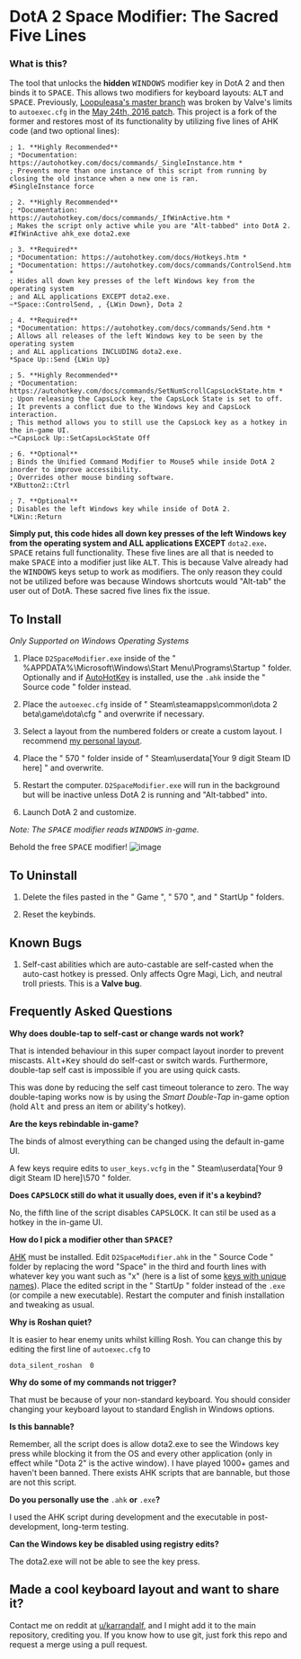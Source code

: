 # DotA 2 Space Modifier: The Sacred Five Lines

### What is this?
The tool that unlocks the **hidden** <kbd>WINDOWS</kbd> modifier key in DotA 2 and then binds it to <kbd>SPACE</kbd>. This allows two modifiers for keyboard layouts: <kbd>ALT</kbd> and <kbd>SPACE</kbd>. Previously, [Loopuleasa's master branch](https://github.com/loopuleasa/Dota2-TheCore-Config-Engine) was broken by Valve's limits to `autoexec.cfg` in the [May 24th, 2016 patch](http://store.steampowered.com/news/22017/). This project is a fork of the former and restores most of its functionality by utilizing five lines of AHK code (and two optional lines):

    ; 1. **Highly Recommended**
    ; *Documentation: https://autohotkey.com/docs/commands/_SingleInstance.htm *
    ; Prevents more than one instance of this script from running by closing the old instance when a new one is ran.
    #SingleInstance force 
    
    ; 2. **Highly Recommended**
    ; *Documentation: https://autohotkey.com/docs/commands/_IfWinActive.htm *
    ; Makes the script only active while you are "Alt-tabbed" into DotA 2.
    #IfWinActive ahk_exe dota2.exe 

    ; 3. **Required**
    ; *Documentation: https://autohotkey.com/docs/Hotkeys.htm *
    ; *Documentation: https://autohotkey.com/docs/commands/ControlSend.htm *
    ; Hides all down key presses of the left Windows key from the operating system
    ; and ALL applications EXCEPT dota2.exe.
    ~*Space::ControlSend, , {LWin Down}, Dota 2 
    
    ; 4. **Required**
    ; *Documentation: https://autohotkey.com/docs/commands/Send.htm *
    ; Allows all releases of the left Windows key to be seen by the operating system
    ; and ALL applications INCLUDING dota2.exe.
    *Space Up::Send {LWin Up}
    
    ; 5. **Highly Recommended**
    ; *Documentation: https://autohotkey.com/docs/commands/SetNumScrollCapsLockState.htm *
    ; Upon releasing the CapsLock key, the CapsLock State is set to off. 
    ; It prevents a conflict due to the Windows key and CapsLock interaction.
    ; This method allows you to still use the CapsLock key as a hotkey in the in-game UI.
    ~*CapsLock Up::SetCapsLockState Off
    
    ; 6. **Optional**
    ; Binds the Unified Command Modifier to Mouse5 while inside DotA 2 inorder to improve accessibility.
    ; Overrides other mouse binding software.
    *XButton2::Ctrl

    ; 7. **Optional**
    ; Disables the left Windows key while inside of DotA 2.
    *LWin::Return
    
**Simply put, this code hides all down key presses of the left Windows key from the operating system and ALL applications EXCEPT** `dota2.exe`**.** <kbd>SPACE</kbd> retains full functionality. These five lines are all that is needed to make <kbd>SPACE</kbd> into a modifier just like <kbd>ALT</kbd>. This is because Valve already had the <kbd>WINDOWS</kbd> keys setup to work as modifiers. The only reason they could not be utilized before was because Windows shortcuts would "Alt-tab" the user out of DotA. These sacred five lines fix the issue.

## To Install

*Only Supported on Windows Operating Systems*

1. Place `D2SpaceModifier.exe` inside of the " %APPDATA%\Microsoft\Windows\Start Menu\Programs\Startup " folder. Optionally and if [AutoHotKey](https://autohotkey.com/) is installed, use the `.ahk` inside the " Source code " folder instead.

2. Place the `autoexec.cfg` inside of " Steam\steamapps\common\dota 2 beta\game\dota\cfg " and overwrite if necessary.

3. Select a layout from the numbered folders or create a custom layout. I recommend [my personal layout](https://github.com/Karrandalf/D2SpaceModifier/tree/master/1.%20Karrandalf's%20Keyboard%20Layout).

4. Place the " 570 " folder inside of " Steam\userdata\[Your 9 digit Steam ID here] " and overwrite.

5. Restart the computer. `D2SpaceModifier.exe` will run in the background but will be inactive unless DotA 2 is running and "Alt-tabbed" into.

6. Launch DotA 2 and customize.

*Note: The <kbd>SPACE</kbd> modifier reads <kbd>WINDOWS</kbd> in-game.*

Behold the free <kbd>SPACE</kbd> modifier!
![image](https://cloud.githubusercontent.com/assets/19603023/26280395/13386eb0-3d97-11e7-8611-253684316744.png)

## To Uninstall

1. Delete the files pasted in the " Game ", " 570 ", and " StartUp " folders.

2. Reset the keybinds.

## Known Bugs

1. Self-cast abilities which are auto-castable are self-casted when the auto-cast hotkey is pressed.
Only affects Ogre Magi, Lich, and neutral troll priests. This is a **Valve bug**.

## Frequently Asked Questions

**Why does double-tap to self-cast or change wards not work?**

That is intended behaviour in this super compact layout inorder to prevent miscasts. <kbd>Alt</kbd>+<kbd>Key</kbd> should do self-cast or switch wards. Furthermore, double-tap self cast is impossible if you are using quick casts.

This was done by reducing the self cast timeout tolerance to zero. The way double-taping works now is by using the *Smart Double-Tap* in-game option (hold <kbd>Alt</kbd> and press an item or ability's hotkey).

**Are the keys rebindable in-game?**

The binds of almost everything can be changed using the default in-game UI.

A few keys require edits to `user_keys.vcfg` in the " Steam\userdata\[Your 9 digit Steam ID here]\570 " folder.

**Does <kbd>CAPSLOCK</kbd> still do what it usually does, even if it's a keybind?**

No, the fifth line of the script disables <kbd>CAPSLOCK</kbd>. It can stil be used as a hotkey in the in-game UI.

**How do I pick a modifier other than <kbd>SPACE</kbd>?**

[AHK](https://autohotkey.com/) must be installed. Edit `D2SpaceModifier.ahk` in the " Source Code " folder by replacing the word "Space" in the third and fourth lines with whatever key you want such as "x" (here is a list of some [keys with unique names](https://autohotkey.com/docs/KeyList.htm)). Place the edited script in the " StartUp " folder instead of the `.exe` (or compile a new executable). Restart the computer and finish installation and tweaking as usual.

**Why is Roshan quiet?**

It is easier to hear enemy units whilst killing Rosh. You can change this by editing the first line of `autoexec.cfg` to

    dota_silent_roshan	0

**Why do some of my commands not trigger?**

That must be because of your non-standard keyboard. You should consider changing your keyboard layout to standard English in Windows options.

**Is this bannable?**

Remember, all the script does is allow dota2.exe to see the Windows key press while blocking it from the OS and every other application (only in effect while "Dota 2" is the active window). I have played 1000+ games and haven't been banned. There exists AHK scripts that are bannable, but those are not this script.

**Do you personally use the** `.ahk` **or** `.exe`**?**

I used the AHK script during development and the executable in post-development, long-term testing.

**Can the Windows key be disabled using registry edits?**

The dota2.exe will not be able to see the key press.

## Made a cool keyboard layout and want to share it?

Contact me on reddit at [u/karrandalf](https://www.reddit.com/message/compose/?to=Karrandalf), and I might add it to the main repository, crediting you.
If you know how to use git, just fork this repo and request a merge using a pull request.
